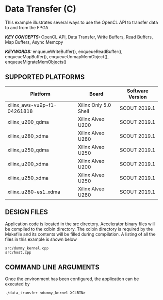 Data Transfer (C)
======================

This example illustrates several ways to use the OpenCL API to transfer data to and from the FPGA

***KEY CONCEPTS:*** OpenCL API, Data Transfer, Write Buffers, Read Buffers, Map Buffers, Async Memcpy

***KEYWORDS:*** enqueueWriteBuffer(), enqueueReadBuffer(), enqueueMapBuffer(), enqueueUnmapMemObject(), enqueueMigrateMemObjects()

## SUPPORTED PLATFORMS
Platform | Board             | Software Version
---------|-------------------|-----------------
xilinx_aws-vu9p-f1-04261818|Xilinx Only 5.0 Shell|SCOUT 2019.1
xilinx_u200_qdma|Xilinx Alveo U200|SCOUT 2019.1
xilinx_u280_xdma|Xilinx Alveo U280|SCOUT 2019.1
xilinx_u250_qdma|Xilinx Alveo U250|SCOUT 2019.1
xilinx_u200_xdma|Xilinx Alveo U200|SCOUT 2019.1
xilinx_u250_xdma|Xilinx Alveo U250|SCOUT 2019.1
xilinx_u280-es1_xdma|Xilinx Alveo U280|SCOUT 2019.1


##  DESIGN FILES
Application code is located in the src directory. Accelerator binary files will be compiled to the xclbin directory. The xclbin directory is required by the Makefile and its contents will be filled during compilation. A listing of all the files in this example is shown below

```
src/dummy_kernel.cpp
src/host.cpp
```

##  COMMAND LINE ARGUMENTS
Once the environment has been configured, the application can be executed by
```
./data_transfer <dummy_kernel XCLBIN>
```

